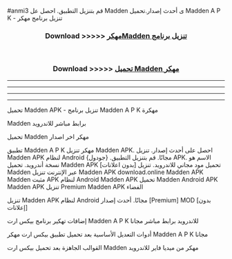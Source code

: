 #anmi3 قم بتنزيل التطبيق. احصل عل Madden  ى أحدث إصدار.تحميل Madden  A P K - تنزيل برنامج مهكر



<div align="center">
<h3>Download >>>>> <a href="https://ar-sites.web.app/?ar= Madden ">مهكرMadden  تنزيل برنامج</a></h3><br>

<h3>Download >>>>> <a href="https://ar-sites.web.app/?ar= Madden ">تحميل Madden  مهكر</a></h3>
</div>


----------------------------------------------------------

----------------------------------------------------------

----------------------------------------------------------

----------------------------------------------------------


تحميل Madden  APK - تنزيل برنامج Madden  A P K مهكرة

Madden  برابط مباشر للاندرويد

تحميل Madden  مهكر اخر اصدار

تطبيق Madden  A P K مهكر
تنزيل Madden  APK. احصل على أحدث إصدار.
تنزيل Madden  APK لنظام Android مجانًا.
قم بتنزيل التطبيق. {جودول} APK. الاسم هو نسخة أندرويد.
تحميل Madden  APK [بدون اعلانات]
تحميل مود مجاني للاندرويد.
تنزيل Madden  عبر الإنترنت
تنزيل Madden  APK
download.online Madden  APK
Madden  مثبت APK لنظام Android
Madden  APK
تحميل Madden  Android APK
Madden  APK تنزيل Premium
Madden  APK الفضاء

تنزيل Madden  APK لنظام Android مجانًا. أحدث إصدار [Premium] MOD [بدون إعلانات]

إضافات تهكير برنامج بيكس ارت Madden  A P K للاندرويد برابط مباشر مجانا

أدوات التعديل الأساسية بعد تحميل تطبيق بيكس ارت مهكر Madden  A P K مجانا

القوالب الجاهزة بعد تحميل بيكس ارت Madden  مهكر من ميديا فاير للاندرويد



